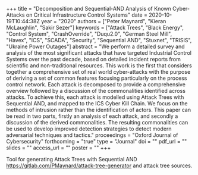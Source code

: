 +++
title = "Decomposition and Sequential-AND Analysis of Known Cyber-Attacks on Critical Infrastructure Control Systems"
date = 2020-10-19T10:44:38Z
year = "2020"
authors = ["Peter Maynard", "Kieran McLaughlin", "Sakir Sezer"]
keywords = ["Attack Trees", "Black Energy", "Control System", "CrashOverride", "Duqu2.0", "German Steel Mill", "Havex", "ICS", "SCADA", "Security", "Sequential AND", "Stuxnet", "TRISIS", "Ukraine Power Outages"]
abstract = "We perform a detailed survey and analysis of the most significant attacks that have targeted Industrial Control Systems over the past decade, based on detailed incident reports from scientific and non-traditional resources. This work is the first that considers together a comprehensive set of real world cyber-attacks with the purpose of deriving a set of common features focusing particularly on the process control network. Each attack is decomposed to provide a comprehensive overview followed by a discussion of the commonalities identified across attacks. To achieve this, each attack is modelled using Attack Trees with Sequential AND, and mapped to the ICS Cyber Kill Chain. We focus on the methods of intrusion rather than the identification of actors. This paper can be read in two parts, firstly an analysis of each attack, and secondly a discussion of the derived commonalities. The resulting commonalities can be used to develop improved detection strategies to detect modern adversarial techniques and tactics."
proceedings = "Oxford Journal of Cybersecurity"
forthcoming = "true"
type = "Journal"
doi = ""
pdf_url = ""
slides = ""
access_url = ""
poster = ""
+++

Tool for generating Attack Trees with Sequential AND <https://gitlab.com/PMaynard/attack-tree-generator> and attack tree sources.
